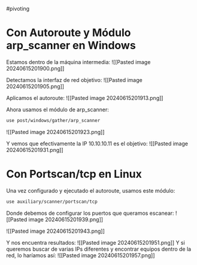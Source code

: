 #pivoting 
# Con Autoroute y Módulo arp_scanner en Windows
Estamos dentro de la máquina intermedia:
![[Pasted image 20240615201900.png]]

Detectamos la interfaz de red objetivo:
![[Pasted image 20240615201905.png]]

Aplicamos el autoroute:
![[Pasted image 20240615201913.png]]

Ahora usamos el módulo de arp_scanner:
```bash
use post/windows/gather/arp_scanner
```

![[Pasted image 20240615201923.png]]

Y vemos que efectivamente la IP 10.10.10.11 es el objetivo:
![[Pasted image 20240615201931.png]]
# Con Portscan/tcp en Linux
Una vez configurado y ejecutado el autoroute, usamos este módulo:
```bash
use auxiliary/scanner/portscan/tcp
```
Donde debemos de configurar los puertos que queramos escanear:
![[Pasted image 20240615201939.png]]

![[Pasted image 20240615201943.png]]

Y nos encuentra resultados:
![[Pasted image 20240615201951.png]]
Y si queremos buscar de varias IPs diferentes y encontrar equipos dentro de la red, lo haríamos así:
![[Pasted image 20240615201957.png]]